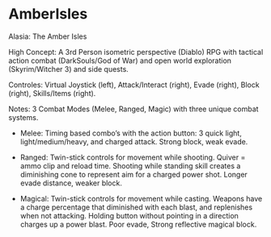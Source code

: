 # AmberIsles

Alasia: The Amber Isles

High Concept:
A 3rd Person isometric perspective (Diablo) RPG with tactical action combat (DarkSouls/God of War) and open world exploration (Skyrim/Witcher 3) and side quests.

Controles: 
Virtual Joystick (left), Attack/Interact (right), Evade (right), Block (right), Skills/Items (right).

Notes:
3 Combat Modes (Melee, Ranged, Magic) with three unique combat systems.

- Melee: Timing based combo’s with the action button: 3 quick light, light/medium/heavy, and charged attack. Strong block, weak evade.

- Ranged: Twin-stick controls for movement while shooting. Quiver = ammo clip and reload time. Shooting while standing skill creates a diminishing cone to represent aim for a charged power shot. Longer evade distance, weaker block.

- Magical: Twin-stick controls for movement while casting. Weapons have a charge percentage that diminished with each blast, and replenishes when not attacking. Holding button without pointing in a direction charges up a power blast. Poor evade, Strong reflective magical block.

